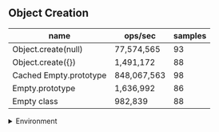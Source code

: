 ## Object Creation

|name|ops/sec|samples|
|-|-|-|
|Object.create(null)|77,574,565|93|
|Object.create({})|1,491,172|88|
|Cached Empty.prototype|848,067,563|98|
|Empty.prototype|1,636,992|86|
|Empty class|982,839|88|


<details>
<summary>Environment</summary>

* __Machine:__ linux x64 | 4 vCPUs | 7.6GB Mem
* __Run:__ Tue Nov 07 2023 20:49:33 GMT+0000 (Coordinated Universal Time)
</details>

<!--
{"environment":{"platform":"linux","arch":"x64","cpus":4,"totalMemory":7.6085662841796875},"benchmarks":[{"name":"Object.create(null)","opsSec":77574564.96777095,"samples":7},{"name":"Object.create({})","opsSec":1491172.448529488,"samples":3},{"name":"Cached Empty.prototype","opsSec":848067562.8687308,"samples":6},{"name":"Empty.prototype","opsSec":1636991.8172919229,"samples":3},{"name":"Empty class","opsSec":982838.5206066543,"samples":3}]}-->
